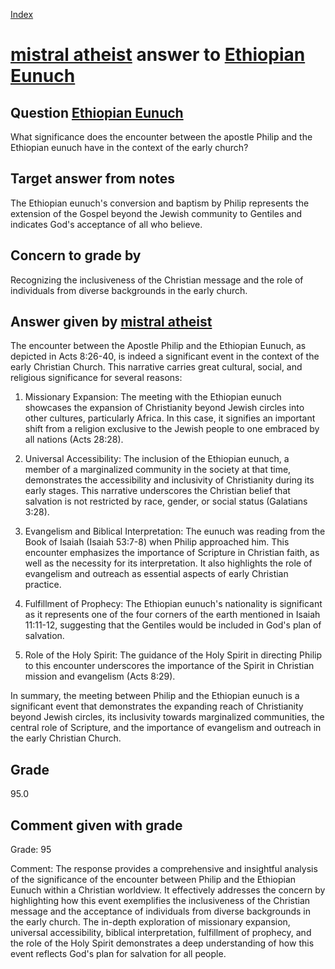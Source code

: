 
[Index](../../index.md)
# [mistral atheist](../../answering_models/mistral_atheist.md) answer to [Ethiopian Eunuch](../../questions/Ethiopian_Eunuch.md)

## Question [Ethiopian Eunuch](../../questions/Ethiopian_Eunuch.md)
What significance does the encounter between the apostle Philip and the Ethiopian eunuch have in the context of the early church?

## Target answer from notes
The Ethiopian eunuch's conversion and baptism by Philip represents the extension of the Gospel beyond the Jewish community to Gentiles and indicates God's acceptance of all who believe.

## Concern to grade by
Recognizing the inclusiveness of the Christian message and the role of individuals from diverse backgrounds in the early church.

## Answer given by [mistral atheist](../../answering_models/mistral_atheist.md)
 The encounter between the Apostle Philip and the Ethiopian Eunuch, as depicted in Acts 8:26-40, is indeed a significant event in the context of the early Christian Church. This narrative carries great cultural, social, and religious significance for several reasons:

1. Missionary Expansion: The meeting with the Ethiopian eunuch showcases the expansion of Christianity beyond Jewish circles into other cultures, particularly Africa. In this case, it signifies an important shift from a religion exclusive to the Jewish people to one embraced by all nations (Acts 28:28).

2. Universal Accessibility: The inclusion of the Ethiopian eunuch, a member of a marginalized community in the society at that time, demonstrates the accessibility and inclusivity of Christianity during its early stages. This narrative underscores the Christian belief that salvation is not restricted by race, gender, or social status (Galatians 3:28).

3. Evangelism and Biblical Interpretation: The eunuch was reading from the Book of Isaiah (Isaiah 53:7-8) when Philip approached him. This encounter emphasizes the importance of Scripture in Christian faith, as well as the necessity for its interpretation. It also highlights the role of evangelism and outreach as essential aspects of early Christian practice.

4. Fulfillment of Prophecy: The Ethiopian eunuch's nationality is significant as it represents one of the four corners of the earth mentioned in Isaiah 11:11-12, suggesting that the Gentiles would be included in God's plan of salvation.

5. Role of the Holy Spirit: The guidance of the Holy Spirit in directing Philip to this encounter underscores the importance of the Spirit in Christian mission and evangelism (Acts 8:29).

In summary, the meeting between Philip and the Ethiopian eunuch is a significant event that demonstrates the expanding reach of Christianity beyond Jewish circles, its inclusivity towards marginalized communities, the central role of Scripture, and the importance of evangelism and outreach in the early Christian Church.

## Grade
95.0

## Comment given with grade
Grade: 95

Comment: The response provides a comprehensive and insightful analysis of the significance of the encounter between Philip and the Ethiopian Eunuch within a Christian worldview. It effectively addresses the concern by highlighting how this event exemplifies the inclusiveness of the Christian message and the acceptance of individuals from diverse backgrounds in the early church. The in-depth exploration of missionary expansion, universal accessibility, biblical interpretation, fulfillment of prophecy, and the role of the Holy Spirit demonstrates a deep understanding of how this event reflects God's plan for salvation for all people.

